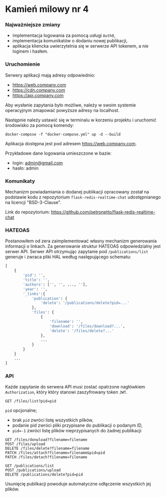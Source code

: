 # Kamień milowy nr 4

### Najważniejsze zmiany
* implementacja logowania za pomocą usługi `Auth0`,
* implementacja komunikatów o dodaniu nowej publikacji,
* aplikacja kliencka uwierzytelnia się w serwerze API tokenem, a nie loginem i hasłem.

### Uruchomienie

Serwery aplikacji mają adresy odpowiednio:
* https://web.company.com
* https://cdn.company.com
* https://api.company.com

Aby wysłanie zapytania było możliwe, należy w swoim systemie operacyjnym
zmapować powyższe adresy na localhost.

Następnie należy ustawić się w terminalu w korzeniu projektu i uruchomić 
środowisko za pomocą komendy:

```
docker-compose -f "docker-compose.yml" up -d --build  
```

Aplikacja dostępna jest pod adresem https://web.company.com.

Przykładowe dane logowania umieszczone w bazie:
* login: admin@gmail.com
* hasło: admin

### Komunikaty

Mechanizm powiadamiania o dodanej publikacji opracowany został
na podstawie kodu z repozytorium `flask-redis-realtime-chat` udostępnianego
na licencji "BSD-3-Clause".

Link do repozytorium:
https://github.com/petronetto/flask-redis-realtime-chat 

### HATEOAS

Postanowiłem od zera zaimplementować własny mechanizm generowania informacji o linkach.
Za generowanie struktur HATEOAS odpowiedzialny jest serwer API.
Serwer API otrzymując zapytanie pod `/publications/list` generuje i zwraca pliki HAL według 
następującego schematu:

```python
[
    {
        'pid': '',
        'title': '',
        'authors': ['', '', ..., ''],
        'year': '',
        '_links':{
            'publication': {
                'delete': '/publications/delete?pid=...'
            },
            'files': {
                {
                    'filename': '',
                    'download': '/files/download?...',
                    'delete': '/files/delete?...'
                },
                ...      
            }   
        }     
    }
    ...
]
```

### API

Każde zapytanie do serwera API musi zostać opatrzone nagłówkiem `Authorization`,
który który stanowi zaszyfrowany token `JWT`.
```http request
GET /files/list?pid=pid
```
`pid` opcjonalne; 

* brak `pid` zwróci listę wszystkich plików, 
* podanie pid zwróci pliki przypisane do publikacji o podanym ID,
* `pid=-1` zwróci listę plików nieprzypisanych do żadnej publikacji

```http request
GET /files/donwload?filename=filename
POST /files/upload
DELETE /files/delete?filename=filename
PATCH /files/attach?filename=filename&pid=pid
PATCH /files/detach?filename=filename
```

```http request
GET /publications/list
POST /publications/upload
DELETE /publications/delete?pid=pid
```

Usunięcię publikacji powoduje automatyczne odłączenie wszystkich jej plików.
